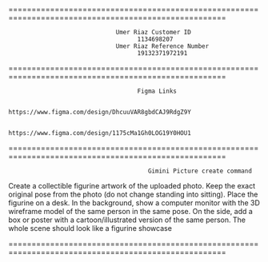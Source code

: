 =====================================================================================================

                                  Umer Riaz Customer ID
                                        1134698207
                                  Umer Riaz Reference Number
                                        19132371972191

=====================================================================================================

                                        Figma Links

                              https://www.figma.com/design/DhcuuVAR8gbdCAJ9RdgZ9Y

                              https://www.figma.com/design/1175cMa1Gh0LOG19Y0HOU1

=====================================================================================================

                                           Gimini Picture create command

Create a collectible figurine artwork of the uploaded photo. Keep the exact original pose from the photo (do not change standing into sitting). Place the figurine on a desk. In the background, show a computer monitor with the 3D wireframe model of the same person in the same pose. On the side, add a box or poster with a cartoon/illustrated version of the same person. The whole scene should look like a figurine showcase

=====================================================================================================
